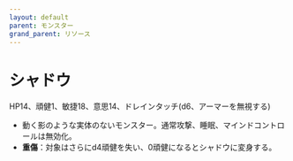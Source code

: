 ```yaml
---
layout: default
parent: モンスター
grand_parent: リソース
---
```


# シャドウ

HP14、頑健1、敏捷18、意思14、ドレインタッチ(d6、アーマーを無視する)

- 動く影のような実体のないモンスター。通常攻撃、睡眠、マインドコントロールは無効化。
- **重傷**：対象はさらにd4頑健を失い、0頑健になるとシャドウに変身する。